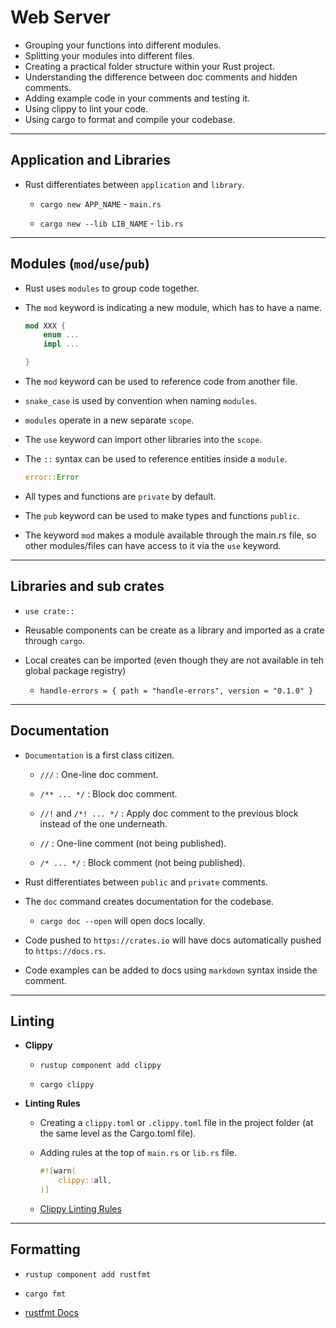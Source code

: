 # Web Server

* Grouping your functions into different modules.
* Splitting your modules into different files.
* Creating a practical folder structure within your Rust project.
* Understanding the difference between doc comments and hidden comments.
* Adding example code in your comments and testing it.
* Using clippy to lint your code.
* Using cargo to format and compile your codebase.

---

## Application and Libraries

* Rust differentiates between `application` and `library`.

    * `cargo new APP_NAME` - `main.rs`

    * `cargo new --lib LIB_NAME` - `lib.rs`

---

## Modules (`mod`/`use`/`pub`)

* Rust uses `modules` to group code together. 

* The `mod` keyword is indicating a new module, which has to have a name.

    ```rust
    mod XXX {
        enum ...
        impl ...

    }
    ```

* The `mod` keyword can be used to reference code from another file.

* `snake_case` is used by convention when naming `modules`.

* `modules` operate in a new separate `scope`.

* The `use` keyword can import other libraries into the `scope`.

* The `::` syntax can be used to reference entities inside a `module`.

    ```rust
    error::Error
    ```

* All types and functions are `private` by default.

* The `pub` keyword can be used to make types and functions `public`.

* The keyword `mod` makes a module available through the main.rs file, so other modules/files can have access to it via the `use` keyword.

---

## Libraries and sub crates

* `use crate::`

* Reusable components can be create as a library and imported as a crate through `cargo`.

* Local creates can be imported (even though they are not available in teh global package registry)

    * `handle-errors = { path = "handle-errors", version = "0.1.0" }`


---

## Documentation

* `Documentation` is a first class citizen.

    * `///` : One-line doc comment.

    * `/** ... */` : Block doc comment.

    * `//!` and `/*! ... */` : Apply doc comment to the previous block instead of the one underneath.

    * `//` : One-line comment (not being published).

    * `/* ... */` : Block comment (not being published).

* Rust differentiates between `public` and `private` comments.

* The `doc` command creates documentation for the codebase.

    * `cargo doc --open` will open docs locally.

* Code pushed to `https://crates.io` will have docs automatically pushed to `https://docs.rs`.

* Code examples can be added to docs using `markdown` syntax inside the comment.

---

## Linting

* __Clippy__

    * `rustup component add clippy`

    * `cargo clippy`

* __Linting Rules__

    * Creating a `clippy.toml` or `.clippy.toml` file in the project folder (at the same level as the Cargo.toml file).

    * Adding rules at the top of `main.rs` or `lib.rs` file.

        ```rust
        #![warn(
            clippy::all,
        )]
        ```
    
    * [Clippy Linting Rules](https://rust-lang.github.io/rust-clippy/master/index.html)

---

## Formatting

* `rustup component add rustfmt`

* `cargo fmt`

* [rustfmt Docs](https://rust-lang.github.io/rustfmt)





